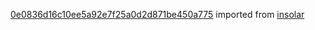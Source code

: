 [0e0836d16c10ee5a92e7f25a0d2d871be450a775](https://github.com/insolar/insolar/commit/0e0836d16c10ee5a92e7f25a0d2d871be450a775) imported from [insolar](https://github.com/insolar/insolar)
